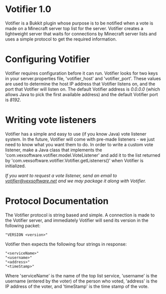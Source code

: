 # Votifier 1.0

Votifier is a Bukkit plugin whose purpose is to be notified when a vote is made on a Minecraft server top list for the server.  Votifier creates a lightweight server that waits for connections by Minecraft server lists and uses a simple protocol to get the required information.

# Configuring Votifier

Votifier requires configuration before it can run.  Votifier looks for two keys in your server.properties file, 'votifier_host' and 'votifier_port'.  These values are used to determine the host IP address that Votifier listens on, and the port that Votifier will listen on.  The default Votifier address is *0.0.0.0* (which allows Java to pick the first available address) and the default Votifier port is *8192*.

# Writing vote listeners

Votifier has a simple and easy to use (if you know Java) vote listener system.  In the future, Votifier will come with pre-made listeners - we just need to know what you want them to do.  In order to write a custom vote listener, make a Java class that implements the 'com.vexsoftware.votifier.model.VoteListener' and add it to the list returned by 'com.vexsoftware.votifier.Votifier.getListeners()' when Votifier is initialized.

*If you want to request a vote listener, send an email to votifier@vexsoftware.net and we may package it along with Votifier.*

# Protocol Documentation

The Votifier protocol is string based and simple.
A connection is made to the Votifier server, and immediately Votifier will send its version in the following packet:

    "VERSION <version>"

Votifier then expects the following four strings in response:

	"<serviceName>"
	"<username>"
	"<address>"
	"<timeStamp>"

Where 'serviceName' is the name of the top list service, 'username' is the username (entered by the voter) of the person who voted, 'address' is the IP address of the voter, and 'timeStamp' is the time stamp of the vote.